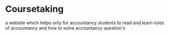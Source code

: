 # Coursetaking
a website which helps only for accountancy students to read and learn rules of accountancy and how to solve accountancy question's 
